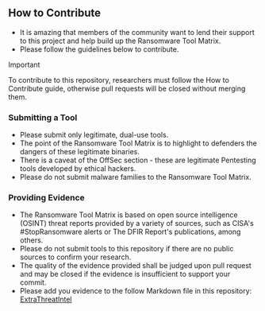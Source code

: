 ## How to Contribute
- It is amazing that members of the community want to lend their support to this project and help build up the Ransomware Tool Matrix.
- Please follow the guidelines below to contribute.

> [!IMPORTANT]
> To contribute to this repository, researchers must follow the How to Contribute guide, otherwise pull requests will be closed without merging them.

### Submitting a Tool
- Please submit only legitimate, dual-use tools.
- The point of the Ransomware Tool Matrix is to highlight to defenders the dangers of these legitimate binaries.
- There is a caveat of the OffSec section - these are legitimate Pentesting tools developed by ethical hackers.
- Please do not submit malware families to the Ransomware Tool Matrix.

### Providing Evidence
- The Ransomware Tool Matrix is based on open source intelligence (OSINT) threat reports provided by a variety of sources, such as CISA's #StopRansomware alerts or The DFIR Report's publications, among others.
- Please do not submit tools to this repository if there are no public sources to confirm your research.
- The quality of the evidence provided shall be judged upon pull request and may be closed if the evidence is insufficient to support your commit.
- Please add you evidence to the follow Markdown file in this repository: [ExtraThreatIntel](https://github.com/BushidoUK/Ransomware-Tool-Matrix/blob/main/ThreatIntel/ExtraThreatIntel.md)
